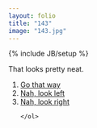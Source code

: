 ```yaml
---
layout: folio
title: "143"
image: "143.jpg"
---
```

{% include JB/setup %}

<div class="copy">
	<p>That looks pretty neat.</p>
</div>

<div class="choice">
	<ol>
		<li><a href="151.html">
			Go that way
		</a></li>
		<li><a href="142.html">
			Nah, look left
		</a></li>
		<li><a href="144.html">
			Nah, look right
		</a></li>

	</ol>
</div>